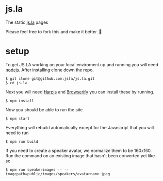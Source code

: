 # js.la

The static [js.la](http://js.la) pages

Please feel free to fork this and make it better. :yellow_heart: 

# setup

To get JS.LA working on your local enviroment up and running you will need [nodejs](http://nodejs.org/). After installing clone down the repo.

    $ git clone git@github.com:jsla/js.la.git
    $ cd js.la

Next you will need [Harpjs](http://harpjs.com/) and [Browserify](http://browserify.org/) you can install these by running.

    $ npm install 

Now you should be able to run the site.

    $ npm start

Everything will rebuild automatically except for the Javascript that you will need to run 

    $ npm run build

If you need to create a speaker avatar, we normalize them to be 160x160. Run the command on an existing image that hasn't been converted yet like so

    $ npm run speakerimages -- --imagepath=public/images/speakers/avatarname.jpeg

